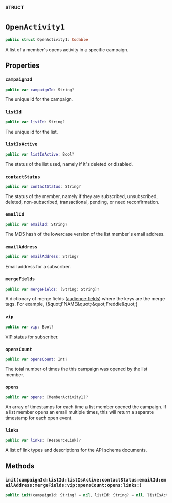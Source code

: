 **STRUCT**

# `OpenActivity1`

```swift
public struct OpenActivity1: Codable
```

A list of a member&#x27;s opens activity in a specific campaign.

## Properties
### `campaignId`

```swift
public var campaignId: String?
```

The unique id for the campaign.

### `listId`

```swift
public var listId: String?
```

The unique id for the list.

### `listIsActive`

```swift
public var listIsActive: Bool?
```

The status of the list used, namely if it&#x27;s deleted or disabled.

### `contactStatus`

```swift
public var contactStatus: String?
```

The status of the member, namely if they are subscribed, unsubscribed, deleted, non-subscribed, transactional, pending, or need reconfirmation.

### `emailId`

```swift
public var emailId: String?
```

The MD5 hash of the lowercase version of the list member&#x27;s email address.

### `emailAddress`

```swift
public var emailAddress: String?
```

Email address for a subscriber.

### `mergeFields`

```swift
public var mergeFields: [String: String]?
```

A dictionary of merge fields ([audience fields](https://mailchimp.com/help/getting-started-with-merge-tags/)) where the keys are the merge tags. For example, {\&quot;FNAME\&quot;:\&quot;Freddie\&quot;}

### `vip`

```swift
public var vip: Bool?
```

[VIP status](https://mailchimp.com/help/designate-and-send-to-vip-contacts/) for subscriber.

### `opensCount`

```swift
public var opensCount: Int?
```

The total number of times the this campaign was opened by the list member.

### `opens`

```swift
public var opens: [MemberActivity1]?
```

An array of timestamps for each time a list member opened the campaign. If a list member opens an email multiple times, this will return a separate timestamp for each open event.

### `links`

```swift
public var links: [ResourceLink]?
```

A list of link types and descriptions for the API schema documents.

## Methods
### `init(campaignId:listId:listIsActive:contactStatus:emailId:emailAddress:mergeFields:vip:opensCount:opens:links:)`

```swift
public init(campaignId: String? = nil, listId: String? = nil, listIsActive: Bool? = nil, contactStatus: String? = nil, emailId: String? = nil, emailAddress: String? = nil, mergeFields: [String: String]? = nil, vip: Bool? = nil, opensCount: Int? = nil, opens: [MemberActivity1]? = nil, links: [ResourceLink]? = nil)
```

